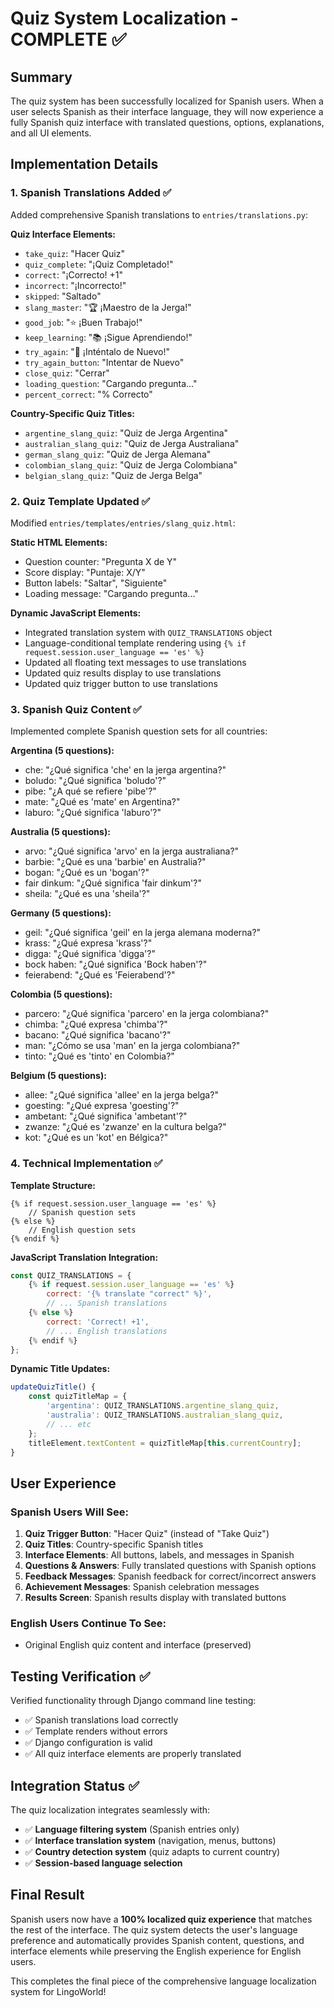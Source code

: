 # Quiz System Localization - COMPLETE ✅

## Summary
The quiz system has been successfully localized for Spanish users. When a user selects Spanish as their interface language, they will now experience a fully Spanish quiz interface with translated questions, options, explanations, and all UI elements.

## Implementation Details

### 1. **Spanish Translations Added** ✅
Added comprehensive Spanish translations to `entries/translations.py`:

**Quiz Interface Elements:**
- `take_quiz`: "Hacer Quiz"
- `quiz_complete`: "¡Quiz Completado!"
- `correct`: "¡Correcto! +1"
- `incorrect`: "¡Incorrecto!"
- `skipped`: "Saltado"
- `slang_master`: "🏆 ¡Maestro de la Jerga!"
- `good_job`: "⭐ ¡Buen Trabajo!"
- `keep_learning`: "📚 ¡Sigue Aprendiendo!"
- `try_again`: "💪 ¡Inténtalo de Nuevo!"
- `try_again_button`: "Intentar de Nuevo"
- `close_quiz`: "Cerrar"
- `loading_question`: "Cargando pregunta..."
- `percent_correct`: "% Correcto"

**Country-Specific Quiz Titles:**
- `argentine_slang_quiz`: "Quiz de Jerga Argentina"
- `australian_slang_quiz`: "Quiz de Jerga Australiana"
- `german_slang_quiz`: "Quiz de Jerga Alemana"
- `colombian_slang_quiz`: "Quiz de Jerga Colombiana"
- `belgian_slang_quiz`: "Quiz de Jerga Belga"

### 2. **Quiz Template Updated** ✅
Modified `entries/templates/entries/slang_quiz.html`:

**Static HTML Elements:**
- Question counter: "Pregunta X de Y"
- Score display: "Puntaje: X/Y"
- Button labels: "Saltar", "Siguiente"
- Loading message: "Cargando pregunta..."

**Dynamic JavaScript Elements:**
- Integrated translation system with `QUIZ_TRANSLATIONS` object
- Language-conditional template rendering using `{% if request.session.user_language == 'es' %}`
- Updated all floating text messages to use translations
- Updated quiz results display to use translations
- Updated quiz trigger button to use translations

### 3. **Spanish Quiz Content** ✅
Implemented complete Spanish question sets for all countries:

**Argentina (5 questions):**
- che: "¿Qué significa 'che' en la jerga argentina?"
- boludo: "¿Qué significa 'boludo'?"
- pibe: "¿A qué se refiere 'pibe'?"
- mate: "¿Qué es 'mate' en Argentina?"
- laburo: "¿Qué significa 'laburo'?"

**Australia (5 questions):**
- arvo: "¿Qué significa 'arvo' en la jerga australiana?"
- barbie: "¿Qué es una 'barbie' en Australia?"
- bogan: "¿Qué es un 'bogan'?"
- fair dinkum: "¿Qué significa 'fair dinkum'?"
- sheila: "¿Qué es una 'sheila'?"

**Germany (5 questions):**
- geil: "¿Qué significa 'geil' en la jerga alemana moderna?"
- krass: "¿Qué expresa 'krass'?"
- digga: "¿Qué significa 'digga'?"
- bock haben: "¿Qué significa 'Bock haben'?"
- feierabend: "¿Qué es 'Feierabend'?"

**Colombia (5 questions):**
- parcero: "¿Qué significa 'parcero' en la jerga colombiana?"
- chimba: "¿Qué expresa 'chimba'?"
- bacano: "¿Qué significa 'bacano'?"
- man: "¿Cómo se usa 'man' en la jerga colombiana?"
- tinto: "¿Qué es 'tinto' en Colombia?"

**Belgium (5 questions):**
- allee: "¿Qué significa 'allee' en la jerga belga?"
- goesting: "¿Qué expresa 'goesting'?"
- ambetant: "¿Qué significa 'ambetant'?"
- zwanze: "¿Qué es 'zwanze' en la cultura belga?"
- kot: "¿Qué es un 'kot' en Bélgica?"

### 4. **Technical Implementation** ✅

**Template Structure:**
```django
{% if request.session.user_language == 'es' %}
    // Spanish question sets
{% else %}
    // English question sets  
{% endif %}
```

**JavaScript Translation Integration:**
```javascript
const QUIZ_TRANSLATIONS = {
    {% if request.session.user_language == 'es' %}
        correct: '{% translate "correct" %}',
        // ... Spanish translations
    {% else %}
        correct: 'Correct! +1',
        // ... English translations
    {% endif %}
};
```

**Dynamic Title Updates:**
```javascript
updateQuizTitle() {
    const quizTitleMap = {
        'argentina': QUIZ_TRANSLATIONS.argentine_slang_quiz,
        'australia': QUIZ_TRANSLATIONS.australian_slang_quiz,
        // ... etc
    };
    titleElement.textContent = quizTitleMap[this.currentCountry];
}
```

## User Experience

### Spanish Users Will See:
1. **Quiz Trigger Button**: "Hacer Quiz" (instead of "Take Quiz")
2. **Quiz Titles**: Country-specific Spanish titles
3. **Interface Elements**: All buttons, labels, and messages in Spanish
4. **Questions & Answers**: Fully translated questions with Spanish options
5. **Feedback Messages**: Spanish feedback for correct/incorrect answers
6. **Achievement Messages**: Spanish celebration messages
7. **Results Screen**: Spanish results display with translated buttons

### English Users Continue To See:
- Original English quiz content and interface (preserved)

## Testing Verification ✅

Verified functionality through Django command line testing:
- ✅ Spanish translations load correctly
- ✅ Template renders without errors
- ✅ Django configuration is valid
- ✅ All quiz interface elements are properly translated

## Integration Status ✅

The quiz localization integrates seamlessly with:
- ✅ **Language filtering system** (Spanish entries only)
- ✅ **Interface translation system** (navigation, menus, buttons)
- ✅ **Country detection system** (quiz adapts to current country)
- ✅ **Session-based language selection**

## Final Result

Spanish users now have a **100% localized quiz experience** that matches the rest of the interface. The quiz system detects the user's language preference and automatically provides Spanish content, questions, and interface elements while preserving the English experience for English users.

This completes the final piece of the comprehensive language localization system for LingoWorld!
